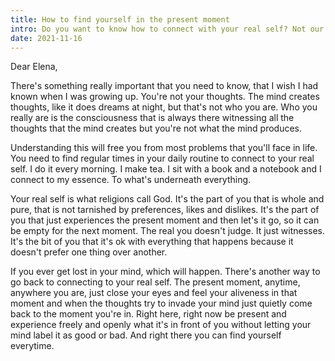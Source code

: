 ```yaml
---
title: How to find yourself in the present moment
intro: Do you want to know how to connect with your real self? Not our thoughts about who you are, but your real self underneath all your personal labels.
date: 2021-11-16
---
```


Dear Elena,

There's something really important that you need to know, that I wish I had known when I was growing up. You're not your thoughts. The mind creates thoughts, like it does dreams at night, but that's not who you are. Who you really are is the consciousness that is always there witnessing all the thoughts that the mind creates but you're not what the mind produces. 

Understanding this will free you from most problems that you'll face in life. You need to find regular times in your daily routine to connect to your real self. I do it every morning. I make tea. I sit with a book and a notebook and I connect to my essence. To what's underneath everything. 

Your real self is what religions call God. It's the part of you that is whole and pure, that is not tarnished by preferences, likes and dislikes. It's the part of you that just experiences the present moment and then let's it go, so it can be empty for the next moment. The real you doesn't judge. It just witnesses. It's the bit of you that it's ok with everything that happens because it doesn't prefer one thing over another. 

If you ever get lost in your mind, which will happen. There's another way to go back to connecting to your real self. The present moment, anytime, anywhere you are, just close your eyes and feel your aliveness in that moment and when the thoughts try to invade your mind just quietly come back to the moment you're in. Right here, right now be present and experience freely and openly what it's in front of you without letting your mind label it as good or bad. And right there you can find yourself everytime.

